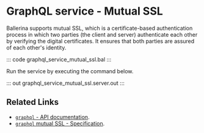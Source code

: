 # GraphQL service - Mutual SSL

Ballerina supports mutual SSL, which is a certificate-based authentication process in which two parties (the client and server) authenticate each other by verifying the digital certificates. It ensures that both parties are assured of each other's identity.

::: code graphql_service_mutual_ssl.bal :::

Run the service by executing the command below.

::: out graphql_service_mutual_ssl.server.out :::

## Related Links
- [`graphql` - API documentation](https://lib.ballerina.io/ballerina/graphql/latest).
- [`graphql` mutual SSL - Specification](/spec/graphql/#1122-mutual-ssl).

